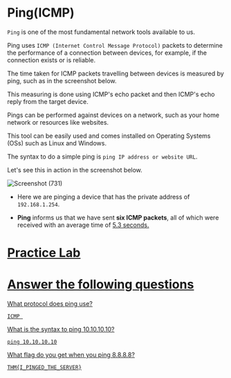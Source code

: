 # Ping(ICMP)

`Ping` is one of the most fundamental network tools available to us. 

Ping uses `ICMP (Internet Control Message Protocol)` packets to determine the performance of a connection between devices, for example, if the connection exists or is reliable.

The time taken for ICMP packets travelling between devices is measured by ping, such as in the screenshot below. 

This measuring is done using ICMP's echo packet and then ICMP's echo reply from the target device.


Pings can be performed against devices on a network, such as your home network or resources like websites. 

This tool can be easily used and comes installed on Operating Systems (OSs) such as Linux and Windows. 

The syntax to do a simple ping is `ping IP address or website URL`. 

Let's see this in action in the screenshot below.

![Screenshot (731)](https://user-images.githubusercontent.com/63872951/177535713-31cbc2f1-65da-4534-8be7-56f294e4fc7f.png)

- Here we are pinging a device that has the private address of ``192.168.1.254``. 

- **Ping** informs us that we have sent **six ICMP packets**, all of which were received with an average time of <u>5.3 seconds<u>.

  
# Practice Lab
# Answer the following questions
  
 What protocol does ping use? 
 ```
 ICMP 
 ```
 What is the syntax to ping 10.10.10.10?
 ```
 ping 10.10.10.10
 ```
 What flag do you get when you ping 8.8.8.8?
 ```
 THM{I_PINGED_THE_SERVER}
 ```
